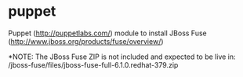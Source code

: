 puppet
======

Puppet (http://puppetlabs.com/) module to install JBoss Fuse (http://www.jboss.org/products/fuse/overview/)

*NOTE: The JBoss Fuse ZIP is not included and expected to be live in: /jboss-fuse/files/jboss-fuse-full-6.1.0.redhat-379.zip
